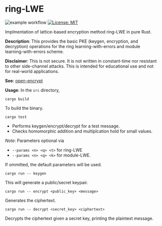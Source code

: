 # ring-LWE

![example workflow](https://github.com/jacksonwalters/lattice-based-rust/actions/workflows/basic.yml/badge.svg)
[![License: MIT](https://img.shields.io/badge/License-MIT-yellow.svg)](https://opensource.org/licenses/MIT)

Implmentation of lattice-based encryption method ring-LWE in pure Rust.

**Description**: This provides the basic PKE (keygen, encryption, and decryption) operations for the ring learning-with-errors and module learning-with-errors scheme.

**Disclaimer**: This is not secure. It is not written in constant-time nor resistant to other side-channel attacks. This is intended for educational use and not for real-world applications.

**See**: [open-encrypt](https://github.com/jacksonwalters/open-encrypt)

**Usage**: In the `src` directory,

`cargo build`

To build the binary.

`cargo test`

- Performs keygen/encrypt/decrypt for a test message.
- Checks homomorphic addition and multiplcation hold for small values.

_Note_: Parameters optional via 

- `--params <n> <q> <t>` for ring-LWE
- `--params <n> <q> <k>` for module-LWE.

If ommitted, the default parameters will be used.

`cargo run -- keygen`

This will generate a public/secret keypair. 

`cargo run -- encrypt <public_key> <message>`

Generates the ciphertext.

`cargo run -- decrypt <secret_key> <ciphertext>`

Decrypts the ciphertext given a secret key, printing the plaintext message.

